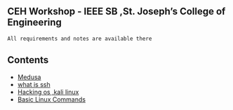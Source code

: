 
## CEH Workshop - IEEE SB ,St. Joseph’s College of Engineering

```
All requirements and notes are available there
```
## Contents

* [Medusa](https://github.com/blackhatsacademy/sjcetpalai/tree/main/note/meduda.md)
* [what is ssh](https://github.com/blackhatsacademy/sjcetpalai/tree/main/videos)
* [Hacking os ,kali linux](https://github.com/blackhatsacademy/sjcetpalai/tree/main/node/hacking-os-kali-lnux.md)
* [Basic Linux Commands](https://github.com/blackhatsacademy/sjcetpalai/tree/main/note/basic-linux-commands.md)
